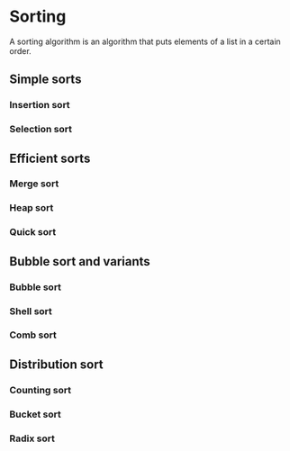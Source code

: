 # Sorting

A sorting algorithm is an algorithm that puts elements of a list in a certain order.

## Simple sorts

### Insertion sort

### Selection sort

## Efficient sorts

### Merge sort

### Heap sort

### Quick sort

## Bubble sort and variants

### Bubble sort

### Shell sort

### Comb sort

## Distribution sort

### Counting sort

### Bucket sort

### Radix sort